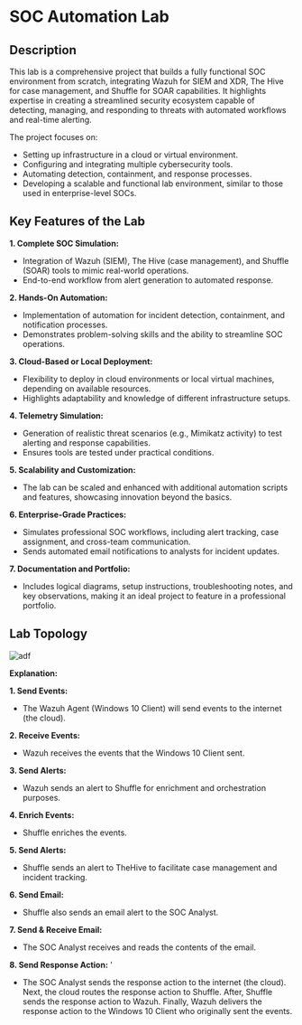 # SOC Automation Lab

## Description
This lab is a comprehensive project that builds a fully functional SOC environment from scratch, integrating Wazuh for SIEM and XDR, The Hive for case management, and Shuffle for SOAR capabilities. It highlights expertise in creating a streamlined security ecosystem capable of detecting, managing, and responding to threats with automated workflows and real-time alerting.

The project focuses on:

- Setting up infrastructure in a cloud or virtual environment.
- Configuring and integrating multiple cybersecurity tools.
- Automating detection, containment, and response processes.
- Developing a scalable and functional lab environment, similar to those used in enterprise-level SOCs.

## Key Features of the Lab

**1. Complete SOC Simulation:**

  - Integration of Wazuh (SIEM), The Hive (case management), and Shuffle (SOAR) tools to mimic real-world operations.
  - End-to-end workflow from alert generation to automated response.

**2.  Hands-On Automation:**

  - Implementation of automation for incident detection, containment, and notification processes.
  - Demonstrates problem-solving skills and the ability to streamline SOC operations.

**3. Cloud-Based or Local Deployment:** 

  - Flexibility to deploy in cloud environments or local virtual machines, depending on available resources.
  - Highlights adaptability and knowledge of different infrastructure setups.

 **4. Telemetry Simulation:** 

  - Generation of realistic threat scenarios (e.g., Mimikatz activity) to test alerting and response capabilities.
  - Ensures tools are tested under practical conditions.

**5. Scalability and Customization:**

  - The lab can be scaled and enhanced with additional automation scripts and features, showcasing innovation beyond the basics.

**6. Enterprise-Grade Practices:**

- Simulates professional SOC workflows, including alert tracking, case assignment, and cross-team communication.
- Sends automated email notifications to analysts for incident updates.

**7. Documentation and Portfolio:**
- Includes logical diagrams, setup instructions, troubleshooting notes, and key observations, making it an ideal project to feature in a professional portfolio.

## Lab Topology 

![adf](https://i.imgur.com/v1cyhs3.png)

**Explanation:**

**1. Send Events:** 
 
  - The Wazuh Agent (Windows 10 Client) will send events to the internet (the cloud).

**2. Receive Events:**
  
  - Wazuh receives the events that the Windows 10 Client sent.

**3. Send Alerts:**
  
  - Wazuh sends an alert to Shuffle for enrichment and orchestration purposes.

**4. Enrich Events:**
  
  - Shuffle enriches the events.

**5. Send Alerts:**
  
  - Shuffle sends an alert to TheHive to facilitate case management and incident tracking.

**6. Send Email:**
  
  - Shuffle also sends an email alert to the SOC Analyst.

**7. Send & Receive Email:**
  
  - The SOC Analyst receives and reads the contents of the email.

**8. Send Response Action:** '
  
  - The SOC Analyst sends the response action to the internet (the cloud). Next, the cloud routes the response action to Shuffle. After, Shuffle sends the response action to Wazuh. Finally, Wazuh delivers the response action to the Windows 10 Client who originally sent the events. 

